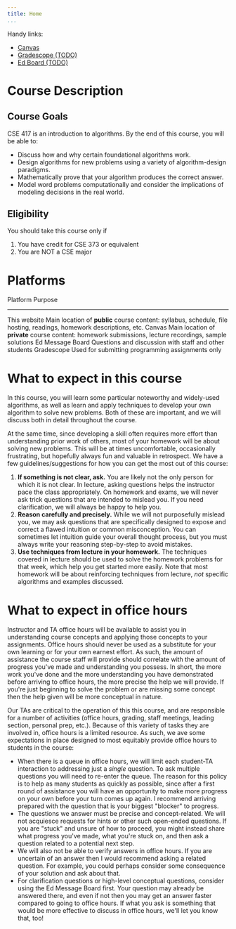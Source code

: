 ```yaml
---
title: Home
...
```


Handy links:

- [Canvas](https://canvas.uw.edu/courses/1828368)
- [Gradescope (TODO)]()
- [Ed Board (TODO)]()

# Course Description

## Course Goals

CSE 417 is an introduction to algorithms. By the end of this course, you will be able to:

- Discuss how and why certain foundational algorithms work.
- Design algorithms for new problems using a variety of algorithm-design paradigms.
- Mathematically prove that your algorithm produces the correct answer.
- Model word problems computationally and consider the implications of modeling decisions in the real world.

## Eligibility

You should take this course only if

1. You have credit for CSE 373 or equivalent
1. You are NOT a CSE major


# Platforms

Platform                    Purpose
-------------------------   ----------------------------------------------
This website                Main location of **public** course content: syllabus, schedule, file hosting, readings, homework descriptions, etc.
Canvas                      Main location of **private** course content: homework submissions, lecture recordings, sample solutions
Ed Message Board            Questions and discussion with staff and other students
Gradescope                  Used for submitting programming assignments only


# What to expect in this course

In this course, you will learn some particular noteworthy and widely-used algorithms, as well as learn and apply techniques to develop your own algorithm to solve new problems. Both of these are important, and we will discuss both in detail throughout the course. 

At the same time, since developing a skill often requires more effort than understanding prior work of others, most of your homework will be about solving new problems. This will be at times uncomfortable, occasionally frustrating, but hopefully always fun and valuable in retrospect. We have a few guidelines/suggestions for how you can get the most out of this course:

1. **If something is not clear, ask.** You are likely not the only person for which it is not clear. In lecture, asking questions helps the instructor pace the class appropriately. On homework and exams, we will never ask trick questions that are intended to mislead you. If you need clarification, we will always be happy to help you.
1. **Reason carefully and precisely.** While we will not purposefully mislead you, we may ask questions that are specifically designed to expose and correct a flawed intuition or common misconception. You can sometimes let intuition guide your overall thought process, but you must always write your reasoning step-by-step to avoid mistakes. 
1. **Use techniques from lecture in your homework.** The techniques covered in lecture should be used to solve the homework problems for that week, which help you get started more easily. Note that most homework will be about reinforcing techniques from lecture, *not* specific algorithms and examples discussed.



# What to expect in office hours

Instructor and TA office hours will be available to assist you in understanding course concepts and applying those concepts to your assignments. Office hours should never be used as a substitute for your own learning or for your own earnest effort. As such, the amount of assistance the course staff will provide should correlate with the amount of progress you've made and understanding you possess. In short, the more work you've done and the more understanding you have demonstrated before arriving to office hours, the more precise the help we will provide. If you're just beginning to solve the problem or are missing some concept then the help given will be more conceptual in nature.

Our TAs are critical to the operation of this this course, and are responsible for a number of activities (office hours, grading, staff meetings, leading section, personal prep, etc.). Because of this variety of tasks they are involved in, office hours is a limited resource. As such, we ave some expectations in place designed to most equitably provide office hours to students in the course:

-  When there is a queue in office hours, we will limit each student-TA interaction to addressing just a *single* question. To ask multiple questions you will need to re-enter the queue. The reason for this policy is to help as many students as quickly as possible, since after a first round of assistance you will have an opportunity to make more progress on your own before your turn comes up again. I recommend arriving prepared with the question that is your biggest "blocker" to progress.
- The questions we answer must be precise and concept-related. We will not acquiesce requests for hints or other such open-ended questions. If you are "stuck" and unsure of how to proceed, you might instead share what progress you've made, what you're stuck on, and then ask a question related to a potential next step.
- We will also not be able to verify answers in office hours. If you are uncertain of an answer then I would recommend asking a related question. For example, you could perhaps consider some consequence of your solution and ask about that. 
- For clarification questions or high-level conceptual questions, consider using the Ed Message Board first. Your question may already be answered there, and even if not then you may get an answer faster compared to going to office hours. If what you ask is something that would be more effective to discuss in office hours, we'll let you know that, too!


